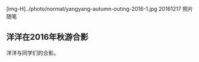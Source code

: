 ﻿[img-H]../photo/normal/yangyang-autumn-outing-2016-1.jpg
20161217
照片随笔

## 洋洋在2016年秋游合影

洋洋与同学们的合影。
